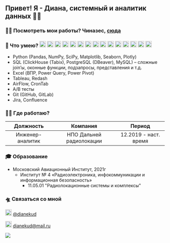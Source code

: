 ## Привет! Я - Диана, системный и аналитик данных 🏄‍♀️

### 👩‍🏭 Посмотреть мои работы? Чиназес, [сюда](https://github.com/dianekud/analyst)

### 🥷 Что умею? <img src="https://cdn.worldvectorlogo.com/logos/python-5.svg" width="20" height="20" /> <img src="https://cdn.worldvectorlogo.com/logos/postgresql.svg" width="20" height="20" /> <img src="https://cdn.worldvectorlogo.com/logos/excel-4.svg" width="20" height="20" /> <img src="https://cdn.worldvectorlogo.com/logos/tableau-software.svg" width="20" height="20" /> <img src="https://cdn.worldvectorlogo.com/logos/confluence-1.svg" width="20" height="20" /> <img src="https://cdn.worldvectorlogo.com/logos/gitlab-3.svg" width="20" height="20" /> <img src="https://cdn.worldvectorlogo.com/logos/pandas.svg" width="20" height="20" /> <img src="https://icon.icepanel.io/Technology/svg/Apache-Airflow.svg" width="20" height="20" /> <img src="https://icon.icepanel.io/Technology/svg/DBeaver.svg" width="20" height="20" /> <img src="https://icon.icepanel.io/Technology/svg/Docker.svg" width="20" height="20" /> <img src="https://icon.icepanel.io/Technology/svg/Apache-Hadoop.svg" width="20" height="20" /> <img src="https://icon.icepanel.io/Technology/svg/Ploty.svg" width="20" height="20" /> <img src="https://icon.icepanel.io/Technology/svg/Matplotlib.svg" width="20" height="20" /> <img src="https://icon.icepanel.io/Technology/svg/Debian.svg" width="20" height="20" /> <img src="https://icon.icepanel.io/Technology/svg/Jupyter.svg" width="20" height="20" /> 


- Python (Pandas, NumPy, SciPy, Matplotlib, Seaborn, Plotly)
- SQL (ClickHouse (Tabix), PostgreSQL (DBeaver), MySQL) – сложные join’ы, оконные функции, подзапросы, представления и т.д.
- Excel (ВПР, Power Query, Power Pivot)
- Tableau, Redash
- AirFlow, CronTab
- A/B тесты
- Git (GitHub, GitLab)
- Jira, Confluence

### 🏊‍♀️ Где работаю?

|     Должность    |          Компания         |         Период        |
|:----------------:|:-------------------------:|:---------------------:|
| Инженер-аналитик | НПО Дальней радиолокации  | 12.2019 - наст. время |

### 🎓 Образование
- Московский Авиационный Институт, 2021г
  - Институт № 4 «Радиоэлектроника, инфокоммуникации и информационная безопасность»
    - 11.05.01 "Радиолокационные системы и комплексы"


### 🛸 Связаться со мной
[<kbd><img src="https://companieslogo.com/img/orig/telegram-app-cdf6a49f.png?t=1720244494" width="20" height="20" /></kbd>](https://t.me/dianekud/) [@dianekud](https://t.me/dianekud/)

<kbd><img src="https://cdn.icon-icons.com/icons2/2389/PNG/512/mail_ru_logo_icon_145089.png" 
width="20" 
height="20" /></kbd> dianekud@mail.ru

[<img src="https://media2.giphy.com/media/v1.Y2lkPTc5MGI3NjExejh4Y3NpMXEwZXlwbjJpNjlva3pubDBzNG04N3B5eG42Zm1mZmk5dCZlcD12MV9pbnRlcm5hbF9naWZfYnlfaWQmY3Q9Zw/5exwXWg9u7yow/giphy.webp">](https://teddyfood.com/ru/)

